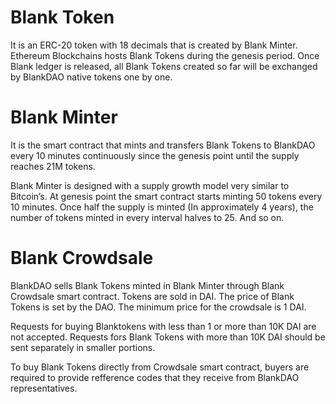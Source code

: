 # Blank Token

It is an ERC-20 token with 18 decimals that is created by Blank Minter. Ethereum Blockchains hosts Blank Tokens during the genesis period. Once Blank ledger is released, all Blank Tokens created so far will be exchanged by BlankDAO native tokens one by one.

# Blank Minter

It is the smart contract that mints and transfers Blank Tokens to BlankDAO every 10 minutes continuously since the genesis point until the supply reaches 21M tokens. 

Blank Minter is designed with a supply growth model very similar to Bitcoin’s. At genesis point the smart contract starts minting 50 tokens every 10 minutes. Once half the supply is minted (In approximately 4 years), the number of tokens minted in every interval halves to 25. And so on.

# Blank Crowdsale

BlankDAO sells Blank Tokens minted in Blank Minter through Blank Crowdsale smart contract. Tokens are sold in DAI. The price of Blank Tokens is set by the DAO. The minimum price for the crowdsale is 1 DAI. 

Requests for buying Blanktokens with less than 1 or more than 10K DAI are not accepted. Requests fors Blank Tokens with more than 10K DAI should be sent separately in smaller portions. 

To buy Blank Tokens directly from Crowdsale smart contract, buyers are required to provide refference codes that they receive from BlankDAO representatives.
